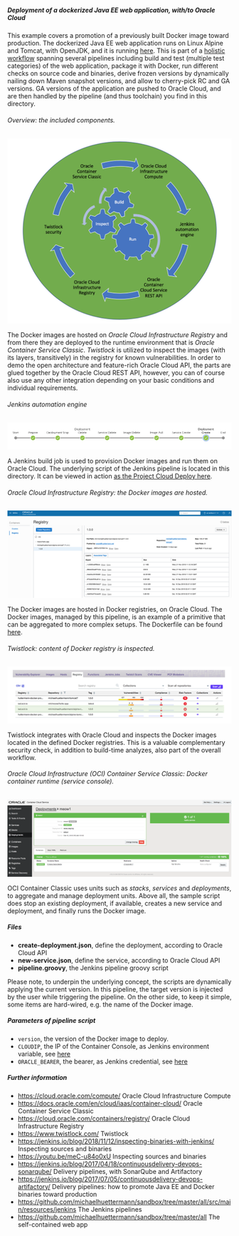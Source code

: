 
##### Deployment of a dockerized Java EE web application, with/to Oracle Cloud 

This example covers a promotion of a previously built Docker image toward production. 
The dockerized Java EE web application runs on Linux Alpine and Tomcat, with OpenJDK, and it is running 
[here](http://129.150.204.182:8002/all/). This is part of a [holistic workflow](https://github.com/michaelhuettermann/sandbox/tree/master/all/src/main/resources/jenkins) spanning several pipelines including build and test (multiple test 
categories) of the web application, package it with 
Docker, run different checks on source code and binaries, derive frozen versions by dynamically nailing down Maven snapshot versions, and 
allow to cherry-pick RC and GA versions. GA versions of the application are pushed to Oracle Cloud, and are then handled by
the pipeline (and thus toolchain) you find in this directory.

###### Overview: the included components.
![DevOps cycle](pics/cycle.png) 

The Docker images are hosted on *Oracle Cloud Infrastructure Registry* and from there they are deployed to the runtime environment that is 
*Oracle Container Service Classic*. *Twistlock* is utilized to inspect the images (with its layers, transitively) in the registry for known 
vulnerabilities. In order to demo the open architecture and feature-rich Oracle Cloud API, the parts are glued together by the Oracle Cloud REST API, 
however, you can of course also use any other integration depending on your basic conditions and individual requirements. 

###### Jenkins automation engine
![Jenkins pipeline](pics/pipeline.png) 

A Jenkins build job is used to provision Docker images and run them on Oracle Cloud. 
The underlying script of the Jenkins pipeline is located in this directory. It can be viewed in action 
[as the Project Cloud Deploy here](http://129.213.104.3:8080/jenkins/blue/organizations/jenkins/pipelines/).
 
###### Oracle Cloud Infrastructure Registry: the Docker images are hosted.
![Image registry](pics/registry.png)

The Docker images are hosted in Docker registries, on Oracle Cloud. The Docker images, managed by this pipeline, is an example of a primitive that can be aggregated to more complex setups.
The Dockerfile can be found 
[here](https://github.com/michaelhuettermann/sandbox/blob/master/all/src/main/resources/docker/alpine/Dockerfile).  
 
###### Twistlock: content of Docker registry is inspected.
![Container inspection](pics/inspect.png) 

Twistlock integrates with Oracle Cloud and inspects the Docker images located in the defined Docker registries. This is a valuable complementary security check, in addition
to build-time analyzes, also part of the overall workflow.

###### Oracle Cloud Infrastructure (OCI) Container Service Classic: Docker container runtime (service console).
![Container runtime](pics/container.png)  

OCI Container Classic uses units such as 
*stacks*, *services* and *deployments*, to aggregate and manage deployment units. Above all, the sample script does stop an existing deployment, if available, creates a new service and deployment, and 
finally runs the Docker image. 

##### Files
* **create-deployment.json**, define the deployment, according to Oracle Cloud API  
* **new-service.json**, define the service, according to Oracle Cloud API
* **pipeline.groovy**, the Jenkins pipeline groovy script

Please note, to underpin the underlying concept, the scripts are dynamically applying the current version. 
In this pipeline, the target version is injected by the user while triggering the pipeline. 
On the other side, to keep it simple, some items are hard-wired, e.g. the name of the Docker image.

##### Parameters of pipeline script
* `version`, the version of the Docker image to deploy.
* `CLOUDIP`, the IP of the Container Console, as Jenkins environment variable, see [here](https://docs.oracle.com/en/cloud/iaas/container-cloud/contu/accessing-container-console-oracle-container-cloud-service.html)
* `ORACLE_BEARER`, the bearer, as Jenkins credential, see [here](https://docs.oracle.com/en/cloud/iaas/container-cloud/conta/op-token-post.html)

##### Further information
* https://cloud.oracle.com/compute/ Oracle Cloud Infrastructure Compute 
* https://docs.oracle.com/en/cloud/iaas/container-cloud/ Oracle Container Service Classic
* https://cloud.oracle.com/containers/registry/ Oracle Cloud Infrastructure Registry
* https://www.twistlock.com/ Twistlock
* https://jenkins.io/blog/2018/11/12/inspecting-binaries-with-jenkins/ Inspecting sources and binaries
* https://youtu.be/meC-u84o0xU Inspecting sources and binaries
* https://jenkins.io/blog/2017/04/18/continuousdelivery-devops-sonarqube/ Delivery pipelines, with SonarQube and Artifactory
* https://jenkins.io/blog/2017/07/05/continuousdelivery-devops-artifactory/ Delivery pipelines: how to promote Java EE and Docker binaries toward production
* https://github.com/michaelhuettermann/sandbox/tree/master/all/src/main/resources/jenkins The Jenkins pipelines
* https://github.com/michaelhuettermann/sandbox/tree/master/all The self-contained web app
